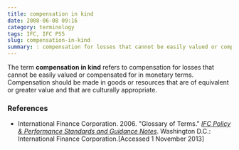 ```yaml
---
title: compensation in kind
date: 2008-06-08 09:16
category: terminology
tags: IFC, IFC PS5
slug: compensation-in-kind
summary: : compensation for losses that cannot be easily valued or compensated for in monetary terms
---
```


The term **compensation in kind** refers to compensation for losses that cannot be easily valued or compensated for in monetary terms. Compensation should be made in goods or resources that are of equivalent or greater value and that are culturally appropriate.


### References

* International Finance Corporation. 2006. "Glossary of Terms." *[IFC Policy & Performance Standards and Guidance Notes](http://www.ifc.org/wps/wcm/connect/9a9464804885598c8364d36a6515bb18/Glossary%2Bof%2BTerms.pdf?MOD=AJPERES&attachment=true&id=1322803900995)*. Washington D.C.: International Finance Corporation.[Accessed 1 November 2013]

